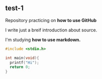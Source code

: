 ## test-1
Repository practicing on **how to use GitHub**

I write just a breif introduction about source.

I'm studying __how to use markdown.__


```C
#include <stdio.h>

int main(void){
  printf("Hi");
  return 0;
}
```
